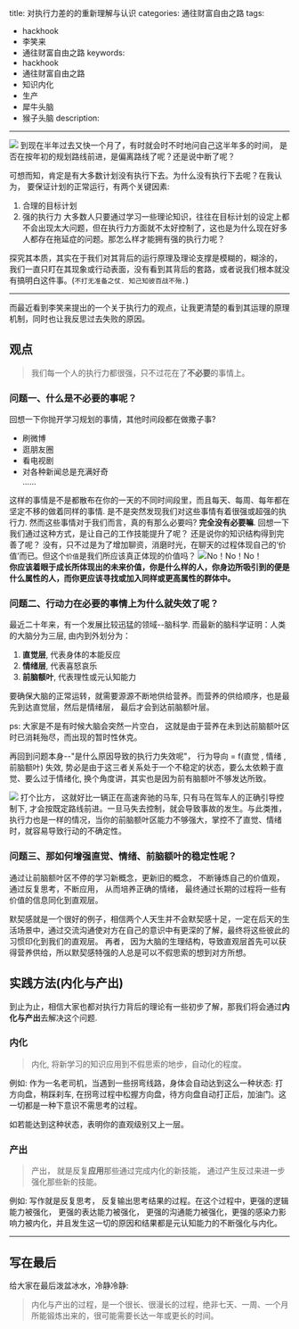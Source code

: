 title: 对执行力差的的重新理解与认识
categories: 通往财富自由之路
tags:
  - hackhook
  - 李笑来
  - 通往财富自由之路
keywords:
  - hackhook
  - 通往财富自由之路
  - 知识内化
  - 生产
  - 犀牛头脑
  - 猴子头脑
description:
---
![](http://7wy48o.com1.z0.glb.clouddn.com/2017-07-26-101458.jpg)
到现在半年过去又快一个月了，有时就会时不时地问自己这半年多的时间， 是否在按年初的规划路线前进，是偏离路线了呢？还是说中断了呢？

可想而知，肯定是有大多数计划没有执行下去。为什么没有执行下去呢？在我认为， 要保证计划的正常运行，有两个关键因素: 
1. 合理的目标计划
2. 强的执行力
大多数人只要通过学习一些理论知识，往往在目标计划的设定上都不会出现太大问题，但在执行力方面就不太好控制了，这也是为什么现在好多人都存在拖延症的问题。那怎么样才能拥有强的执行力呢？
<!--more-->
探究其本质，其实在于我们对其背后的运行原理及理论支撑是模糊的，糊涂的， 我们一直只盯在其现象或行动表面，没有看到其背后的套路，或者说我们根本就没有搞明白这件事。(`不打无准备之仗. 知己知彼百战不殆.`)


---
而最近看到李笑来提出的一个关于执行力的观点，让我更清楚的看到其运理的原理机制，同时也让我反思过去失败的原因。

## 观点
> 我们每一个人的执行力都很强，只不过花在了**不必要**的事情上。

### 问题一、什么是不必要的事呢？
回想一下你抛开学习规划的事情，其他时间段都在做撒子事?
- 刷微博
- 逛朋友圈
- 看电视剧
- 对各种新闻总是充满好奇  
……  

这样的事情是不是都散布在你的一天的不同时间段里，而且每天、每周、每年都在坚定不移的做着同样的事情. 是不是突然发现我们对这些事情有着很强或超强的执行力. 然而这些事情对于我们而言，真的有那么必要吗? 
**完全没有必要嘛**. 
回想一下我们通过这种方式，是让自己的工作技能提升了呢？ 还是说你的知识结构得到完善了呢？
没有，只不过是为了增加聊资，消磨时光，在聊天的过程体现自己的‘价值’而已。但这个`价值`是我们所应该真正体现的价值吗？
![No！No！No！](http://7wy48o.com1.z0.glb.clouddn.com/2017-07-26-IMG_4614.GIF "No！No！No！")  
**你应该着眼于成长所体现出的未来价值，你是什么样的人，你身边所吸引到的便是什么属性的人，而你更应该寻找或加入同样或更高属性的群体中。**

### 问题二、行动力在必要的事情上为什么就失效了呢？
最近二十年来，有一个发展比较迅猛的领域--脑科学. 而最新的脑科学证明：人类的大脑分为三层, 由内到外划分为：
1. **直觉层**, 代表身体的本能反应
2. **情绪层**, 代表喜怒哀乐
3. **前脑额叶**, 代表理性或元认知能力

要确保大脑的正常运转，就需要源源不断地供给营养。而营养的供给顺序，也是最先到达直觉层，然后是情绪层， 最后才会到达前脑额叶层。

ps: 大家是不是有时候大脑会突然一片空白， 这就是由于营养在未到达前脑额叶区时已消耗殆尽，而出现的暂时性休克。

再回到问题本身--"是什么原因导致的执行力失效呢"，
	行为导向 = f(直觉 ,  情绪 , 前脑额叶)
失效, 势必是由于这三者关系处于一个不稳定的状态，要么太依赖于直觉、要么过于情绪化, 换个角度讲，其实也是因为前有脑额叶不够发达所致。

![](http://7wy48o.com1.z0.glb.clouddn.com/2017-07-26-073509.jpg)
打个比方， 这就好比一辆正在高速奔驰的马车, 只有马在驾车人的正确引导控制下, 才会按既定路线前进。一旦马失去控制，就会导致事故的发生。与此类推，执行力也是一样的情况，当你的前脑额叶区能力不够强大，掌控不了直觉、情绪时，就容易导致行动的不确定性。

### 问题三、那如何增强直觉、情绪、前脑额叶的稳定性呢？
通过让前脑额叶区不停的学习新概念，更新旧的概念， 不断锤炼自己的价值观， 通过反复思考，不断应用， 从而培养正确的情绪， 最终通过长期的过程将一些有价值的信息同化到直观层。

默契感就是一个很好的例子，相信两个人天生并不会默契感十足，一定在后天的生活场景中，通过交流沟通使对方在自己的意识中有更深的了解，最终将这些彼此的习惯印化到我们的直观层。
再者， 因为大脑的生理结构，导致直观层首先可以获得营养供给，所以默契感特强的人总是可以不假思索的想到对方所想。

## 实践方法(内化与产出)
到止为止，相信大家也都对执行力背后的理论有一些初步了解，那我们将会通过**内化与产出**去解决这个问题.
### 内化
> 内化, 将新学习的知识应用到不假思索的地步，自动化的程度。

例如: 作为一名老司机，当遇到一些拐弯线路，身体会自动达到这么一种状态: 打方向盘，稍踩刹车,  在拐弯过程中松握方向盘，待方向盘自动打正后，加油门。这一切都是一种下意识不需思考的过程。  

如若能达到这种状态，表明你的直观级别又上一层。
### 产出
> 产出， 就是反复**应用**那些通过完成内化的新技能， 通过产生反过来进一步强化那些新的技能。  

例如: 写作就是反复思考， 反复输出思考结果的过程。在这个过程中，更强的逻辑能力被强化， 更强的表达能力被强化， 更强的沟通能力被强化，更强的感染力影响力被内化，并且发生这一切的原因和结果都是元认知能力的不断强化与内化。

---

## 写在最后
给大家在最后泼盆冰水，冷静冷静:
> 内化与产出的过程，是一个很长、很漫长的过程，绝非七天、一周、一个月所能锻炼出来的，很可能需要长达一年或更长的时间。


